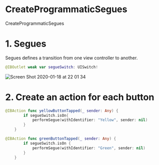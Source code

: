 # CreateProgrammaticSegues
CreateProgrammaticSegues

# 1. Segues

Segues defines a transition from one view controller to another.

```swift
@IBOutlet weak var segueSwitch: UISwitch!
```

![Screen Shot 2020-01-18 at 22 01 34](https://user-images.githubusercontent.com/24994818/72674596-27e62900-3a3e-11ea-8aa3-0c1dd454a882.png)

# 2. Create an action for each button

```swift
@IBAction func yellowButtonTapped(_ sender: Any) {
        if segueSwitch.isOn{
            performSegue(withIdentifier: "Yellow", sender: nil)
        }
    }
```

```swift
@IBAction func greenButtonTapped(_ sender: Any) {
        if segueSwitch.isOn {
            performSegue(withIdentifier: "Green", sender: nil)
        }
    }
```
